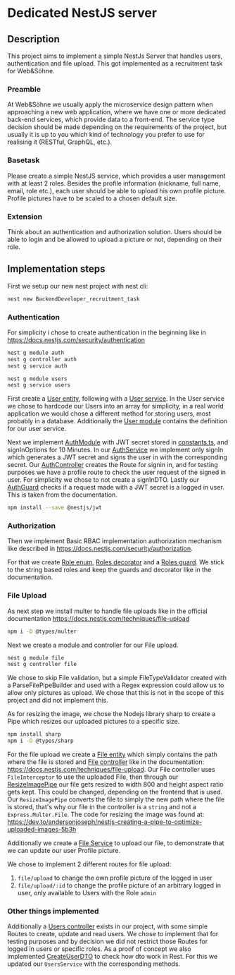# Dedicated NestJS server

## Description

This project aims to implement a simple NestJs Server that handles users, authentication and file upload. This got implemented 
as a recruitment task for Web&Söhne.

### Preamble
At Web&Söhne we usually apply the microservice design pattern when approaching a new web application, where we have one or more dedicated back-end services, which provide data to a front-end. The service type decision should be made depending on the requirements of the project, but usually it is up to you which kind of technology you prefer to use for realising it (RESTful, GraphQL, etc.).

### Basetask
Please create a simple NestJS service, which provides a user management with at least 2 roles. Besides the profile information (nickname, full name, email, role etc.), each user should be able to upload his own profile picture. Profile pictures have to be scaled to a chosen default size. 



### Extension
Think about an authentication and authorization solution. Users should be able to login and be allowed to upload a picture or not, depending on their role.




## Implementation steps
First we setup our new nest project with nest cli: 
```bash
nest new BackendDeveloper_recruitment_task
```
### Authentication
For simplicity i chose to create authentication in the beginning like in https://docs.nestjs.com/security/authentication
```bash
nest g module auth
nest g controller auth
nest g service auth
```

```bash
nest g module users
nest g service users
```

First create a [User entity](src/users/user.entity.ts), following with a [User service](src/users/users.service.ts).
In the User service we chose to hardcode our Users into an array for simplicity, in a real world application we would chose
a different method for storing users, most probably in a database. Additionally the [User module](src/users/users.module.ts) contains 
the definition for our user service.

Next we implement [AuthModule](src/auth/auth.module.ts) with JWT secret stored in [constants.ts](src/auth/constants.ts), and signInOptions for 10 Minutes. In our [AuthService](src/auth/auth.service.ts) we implement only signIn which generates a JWT secret and signs the user in with the corresponding secret. Our [AuthController](src/auth/auth.controller.ts) creates the Route for signin in, and for testing purposes we have a profile route to check the user request of the signed in user. For simplicity we chose to not create a signInDTO. 
Lastly our [AuthGuard](src/auth/auth.guard.ts) checks if a request made with a JWT secret is a logged in user. This is taken from the documentation. 

```bash
npm install --save @nestjs/jwt
```
### Authorization

Then we implement Basic RBAC implementation authorization mechanism like described in https://docs.nestjs.com/security/authorization.

For that we create [Role enum](src/roles/role.enum.ts), [Roles decorator](src/roles/roles.decorator.ts) and a [Roles guard](src/roles/roles.guard.ts). We stick to the string based roles and keep the guards and decorator like in the documentation. 



### File Upload
As next step we install multer to handle file uploads like in the official documentation https://docs.nestjs.com/techniques/file-upload
```bash
npm i -D @types/multer
```
Next we create a module and controller for our File upload.
```bash
nest g module file
nest g controller file
```

We chose to skip File validation, but a simple FileTypeValidator created with a ParseFilePipeBuilder and used with a Regex expression could allow us to allow only pictures as upload. We chose that this is not in the scope of this project and did not implement this. 

As for resizing the image, we chose the Nodejs library sharp to create a Pipe which resizes our uploaded pictures to a specific size. 

```bash
npm install sharp
npm i -D @types/sharp
```

For the file upload we create a [File entity](src/file/file.entity.ts) which simply contains the path where the file is stored and [File controller](src/file/file.controller.ts) like in the documentation: https://docs.nestjs.com/techniques/file-upload. Our File controller uses `FileInterceptor` to use the uploaded File, then through our [ResizeImagePipe](src/file/resize.pipe.ts) our file gets resized to width 800 and height aspect ratio gets kept. This could be changed, depending on the frontend that is used. Our `ResizeImagePipe` converts the file to simply the new path where the file is stored, that's why our file in the controller is a `string` and not a `Express.Multer.File`. The code for resizing the image was found at: https://dev.to/andersonjoseph/nestjs-creating-a-pipe-to-optimize-uploaded-images-5b3h

Additionally we create a [File Service](src/file/file.service.ts) to upload our file, to demonstrate that we can update our user Profile picture. 

We chose to implement 2 different routes for file upload:

1. `file/upload` to change the own profile picture of the logged in user
2. `file/upload/:id` to change the profile picture of an arbitrary logged in user, only available to Users with the Role `admin` 


### Other things implemented

Additionally a [Users controller](src/users/users.controller.ts) exists in our project, with some simple Routes to create, update and read users. We chose to implement that for testing purposes and by decision we did not restrict those Routes for logged in users or specific roles. As a proof of concept we also implemented [CreateUserDTO](src/users/create-user.dto.ts) to check how dto work in Rest. For this we updated our `UsersService` with the corresponding methods. 